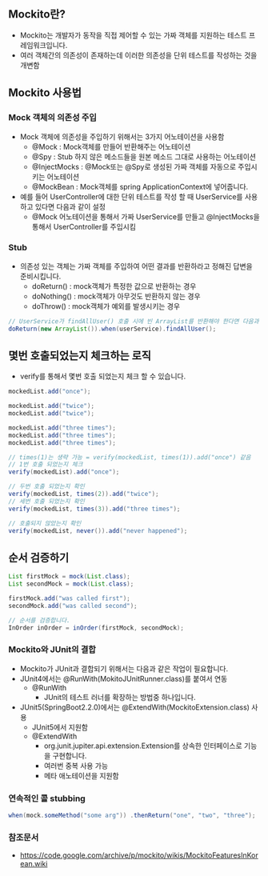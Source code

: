 ## Mockito란?
* Mockito는 개발자가 동작을 직접 제어할 수 있는 가짜 객체를 지원하는 테스트 프레임워크입니다. 
* 여러 객체간의 의존성이 존재하는데 이러한 의존성을 단위 테스트를 작성하는 것을 개변함
  
## Mockito 사용법
### Mock 객체의 의존성 주입
* Mock 객체에 의존성을 주입하기 위해서는 3가지 어노테이션을 사용함
  * @Mock : Mock객체를 만들어 반환해주는 어노테이션
  * @Spy : Stub 하지 않은 메소드들을 원본 메소드 그대로 사용하는 어노테이션 
  * @InjectMocks : @Mock또는 @Spy로 생성된 가짜 객체를 자동으로 주입시키는 어노테이션 
  * @MockBean : Mock객체를 spring ApplicationContext에 넣어줍니다.
* 예를 들어 UserController에 대한 단위 테스트를 작성 할 때 UserService를 사용하고 있다면 다음과 같이 설정
  * @Mock 어노테이션을 통해서 가짜 UserService를 만들고 @InjectMocks을 통해서 UserController를 주입시킴
  
 
### Stub
* 의존성 있는 객체는 가짜 객체를 주입하여 어떤 결과를 반환하라고 정해진 답변을 준비시킵니다. 
  * doReturn() : mock객체가 특정한 값으로 반환하는 경우 
  * doNothing() : mock객체가 아무것도 반환하지 않는 경우
  * doThrow() : mock객체가 예외를 발생시키는 경우 
```java
// UserService가 findAllUser() 호출 시에 빈 ArrayList를 반환해야 한다면 다음과 같이 doReturn을 사용
doReturn(new ArrayList()).when(userService).findAllUser();
```

## 몇번 호출되었는지 체크하는 로직 
* verify를 통해서 몇번 호출 되었는지 체크 할 수 있습니다.
```java
mockedList.add("once");

mockedList.add("twice"); 
mockedList.add("twice");

mockedList.add("three times");
mockedList.add("three times");
mockedList.add("three times");

// times(1)는 생략 가능 = verify(mockedList, times(1)).add("once") 같음 
// 1번 호출 되었는지 체크
verify(mockedList).add("once"); 

// 두번 호출 되었는지 확인
verify(mockedList, times(2)).add("twice"); 
// 세번 호출 되었는지 확인 
verify(mockedList, times(3)).add("three times");

// 호출되지 않았는지 확인 
verify(mockedList, never()).add("never happened");
```

## 순서 검증하기 
```java
List firstMock = mock(List.class); 
List secondMock = mock(List.class);

firstMock.add("was called first"); 
secondMock.add("was called second");

// 순서를 검증합니다. 
InOrder inOrder = inOrder(firstMock, secondMock);
```
### Mockito와 JUnit의 결합
* Mockito가 JUnit과 결합되기 위해서는 다음과 같은 작업이 필요합니다.
* JUnit4에서는 @RunWith(MokitoJUnitRunner.class)를 붙여서 연동
  * @RunWith
    * JUnit의 테스트 러너를 확장하는 방법중 하나입니다. 
* JUnit5(SpringBoot2.2.0)에서는 @ExtendWith(MockitoExtension.class) 사용
  * JUnit5에서 지원함
  * @ExtendWith
    * org.junit.jupiter.api.extension.Extension를 상속한 인터페이스로 기능을 구현합니다. 
    * 여러번 중복 사용 가능
    * 메타 애노테이션을 지원함

### 연속적인 콜 stubbing 
```java
when(mock.someMethod("some arg")) .thenReturn("one", "two", "three");
```

### 참조문서
* https://code.google.com/archive/p/mockito/wikis/MockitoFeaturesInKorean.wiki